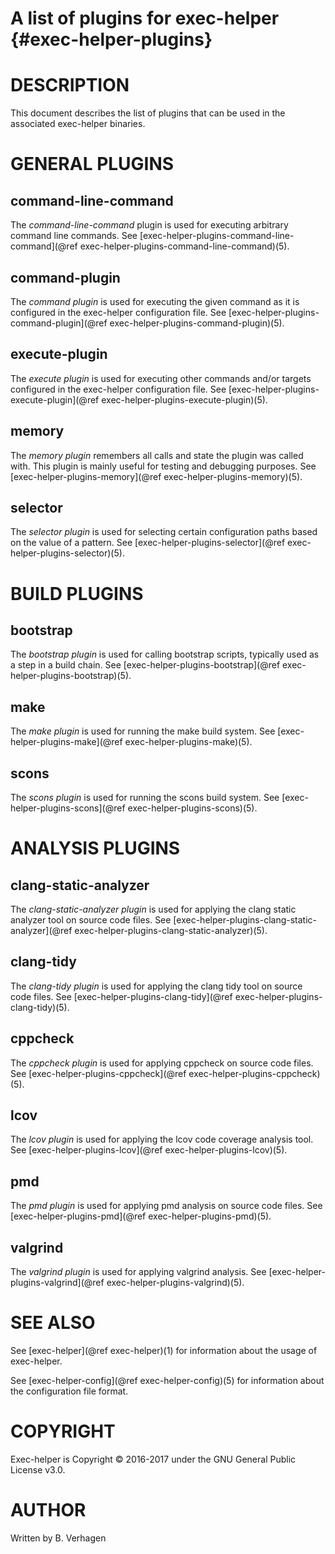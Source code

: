 A list of plugins for exec-helper               {#exec-helper-plugins}
=================================

# DESCRIPTION
This document describes the list of plugins that can be used in the associated exec-helper binaries.

# GENERAL PLUGINS
## command-line-command
The _command-line-command_ plugin is used for executing arbitrary command line commands.
See [exec-helper-plugins-command-line-command](@ref exec-helper-plugins-command-line-command)(5).

## command-plugin
The _command plugin_ is used for executing the given command as it is configured in the exec-helper configuration file. See [exec-helper-plugins-command-plugin](@ref exec-helper-plugins-command-plugin)(5).

## execute-plugin
The _execute plugin_ is used for executing other commands and/or targets configured in the exec-helper configuration file. See [exec-helper-plugins-execute-plugin](@ref exec-helper-plugins-execute-plugin)(5).

## memory
The _memory plugin_ remembers all calls and state the plugin was called with. This plugin is mainly useful for testing and debugging purposes. See [exec-helper-plugins-memory](@ref exec-helper-plugins-memory)(5).

## selector
The _selector plugin_ is used for selecting certain configuration paths based on the value of a pattern. See [exec-helper-plugins-selector](@ref exec-helper-plugins-selector)(5).

# BUILD PLUGINS
## bootstrap
The _bootstrap plugin_ is used for calling bootstrap scripts, typically used as a step in a build chain. See [exec-helper-plugins-bootstrap](@ref exec-helper-plugins-bootstrap)(5).

## make
The _make plugin_ is used for running the make build system. See [exec-helper-plugins-make](@ref exec-helper-plugins-make)(5).

## scons
The _scons plugin_ is used for running the scons build system. See [exec-helper-plugins-scons](@ref exec-helper-plugins-scons)(5).

# ANALYSIS PLUGINS
## clang-static-analyzer
The _clang-static-analyzer plugin_ is used for applying the clang static analyzer tool on source code files. See [exec-helper-plugins-clang-static-analyzer](@ref exec-helper-plugins-clang-static-analyzer)(5).

## clang-tidy
The _clang-tidy plugin_ is used for applying the clang tidy tool on source code files. See [exec-helper-plugins-clang-tidy](@ref exec-helper-plugins-clang-tidy)(5).

## cppcheck
The _cppcheck plugin_ is used for applying cppcheck on source code files. See [exec-helper-plugins-cppcheck](@ref exec-helper-plugins-cppcheck)(5).

## lcov
The _lcov plugin_ is used for applying the lcov code coverage analysis tool. See [exec-helper-plugins-lcov](@ref exec-helper-plugins-lcov)(5).

## pmd
The _pmd plugin_ is used for applying pmd analysis on source code files. See [exec-helper-plugins-pmd](@ref exec-helper-plugins-pmd)(5).

## valgrind
The _valgrind plugin_ is used for applying valgrind analysis. See [exec-helper-plugins-valgrind](@ref exec-helper-plugins-valgrind)(5).

# SEE ALSO
See [exec-helper](@ref exec-helper)(1) for information about the usage of exec-helper.

See [exec-helper-config](@ref exec-helper-config)(5) for information about the configuration file format.

# COPYRIGHT
Exec-helper is Copyright &copy; 2016-2017 under the GNU General Public License v3.0.

# AUTHOR
Written by B. Verhagen

